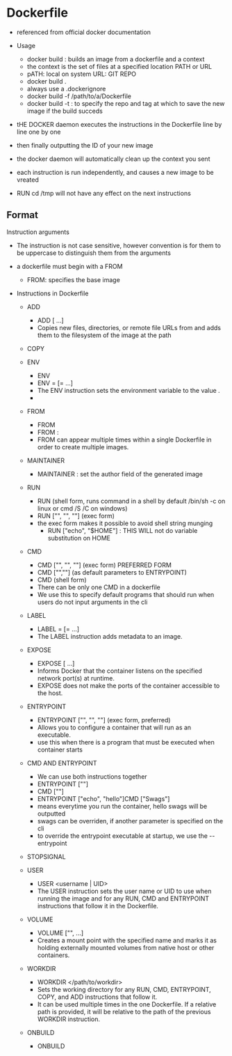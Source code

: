 # Dockerfile 

- referenced from official docker documentation 

- Usage 
  - docker build : builds an image from a dockerfile and a context
  - the context is the set of files at a specified location PATH or URL 
  - pATH: local on system URL: GIT REPO 
  - docker build . 
  - always use a .dockerignore 
  - docker build -f /path/to/a/Dockerfile 
  - docker build -t : to specify the repo and tag at which to save the new image if the build succeds 

- tHE DOCKER daemon executes the instructions in the Dockerfile line by line one by one 
- then finally outputting the ID of your new image 
- the docker daemon will automatically clean up the context you sent 

- each instruction is run independently, and causes a new image to be vreated 
- RUN cd /tmp  will not have any effect on the next instructions 

## Format 

Instruction arguments 

- The instruction is not case sensitive, however convention is for them to be uppercase to distinguish them from the arguments 

- a dockerfile must begin with a FROM 
  - FROM: specifies the base image 

- Instructions in Dockerfile 
  - ADD
    - ADD <src> [<src> ...] <dest>
    - Copies new files, directories, or remote file URLs from <src> and adds them to the filesystem of the image at the path <dest>

  - COPY 
  - ENV 
    - ENV <key> <value>
    - ENV <key>=<value> [<key>=<value> ...]
    - The ENV instruction sets the environment variable <key> to the value <value>.
    - 
  - FROM 
    - FROM <image>
    - FROM <image>:<tag>
    - FROM can appear multiple times within a single Dockerfile in order to create multiple images.

  - MAINTAINER 
    - MAINTAINER <name>: set the author field of the generated image 

  - RUN 
    - RUN <command> (shell form, runs command in a shell by default /bin/sh -c on linux or cmd /S /C on windows)
    - RUN ["<executable>", "<param>", "<param>"] (exec form)
    - the exec form makes it possible to avoid shell string munging 
      - RUN ["echo", "$HOME"] : THIS WILL not do variable substitution on HOME 

  - CMD 
    - CMD ["<executable>", "<param>", "<param>"] (exec form) PREFERRED FORM 
    - CMD ["<param1>","<param2>"] (as default parameters to ENTRYPOINT)
    - CMD <command> <param1> <param2> (shell form)
    - There can be only one CMD in a dockerfile
    - We use this to specify default programs that should run when users do not input arguments in the cli

  - LABEL 
    - LABEL <key>=<value> [<key>=<value> ...]
    - The LABEL instruction adds metadata to an image.

  - EXPOSE 
    -  EXPOSE <port> [<port> ...]
    - Informs Docker that the container listens on the specified network port(s) at runtime.
    - EXPOSE does not make the ports of the container accessible to the host.

  - ENTRYPOINT 
    - ENTRYPOINT ["<executable>", "<param1>", "<param2>"] (exec form, preferred)
    - Allows you to configure a container that will run as an executable.
    - use this when there is a program that must be executed when container starts 

  - CMD AND ENTRYPOINT
    - We can use both instructions together 
    - ENTRYPOINT ["<executable>"]
    - CMD ["<param>"]
    - ENTRYPOINT ["echo", "hello"]CMD ["Swags"]
    - means everytime you run the container, hello swags will be outputted 
    - swags can be overriden, if another parameter is specified on the cli 
    - to override the entrypoint executable at startup, we use the --entrypoint <executable> 

  - STOPSIGNAL 
  - USER 
    - USER <username | UID>
    - The USER instruction sets the user name or UID to use when running the image and for any RUN, CMD and ENTRYPOINT instructions that follow it in the Dockerfile.

  - VOLUME 
    - VOLUME ["<path>", ...]
    - Creates a mount point with the specified name and marks it as holding externally mounted volumes from native host or other containers.

  - WORKDIR
    - WORKDIR </path/to/workdir>
    - Sets the working directory for any RUN, CMD, ENTRYPOINT, COPY, and ADD instructions that follow it.
    - It can be used multiple times in the one Dockerfile. If a relative path is provided, it will be relative to the path of the previous WORKDIR instruction.

  - ONBUILD 
    - ONBUILD <Dockerfile INSTRUCTION>